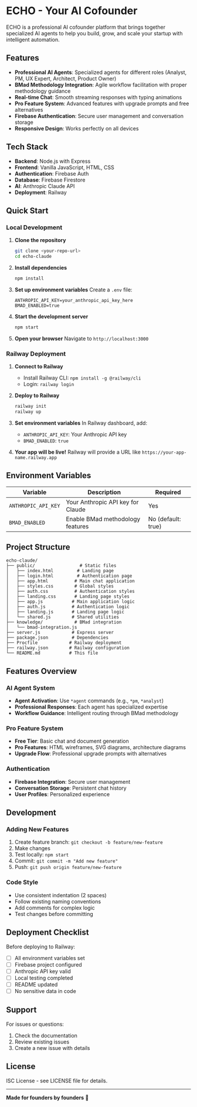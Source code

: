# ECHO - Your AI Cofounder

ECHO is a professional AI cofounder platform that brings together specialized AI agents to help you build, grow, and scale your startup with intelligent automation.

## Features

- **Professional AI Agents**: Specialized agents for different roles (Analyst, PM, UX Expert, Architect, Product Owner)
- **BMad Methodology Integration**: Agile workflow facilitation with proper methodology guidance
- **Real-time Chat**: Smooth streaming responses with typing animations
- **Pro Feature System**: Advanced features with upgrade prompts and free alternatives
- **Firebase Authentication**: Secure user management and conversation storage
- **Responsive Design**: Works perfectly on all devices

## Tech Stack

- **Backend**: Node.js with Express
- **Frontend**: Vanilla JavaScript, HTML, CSS
- **Authentication**: Firebase Auth
- **Database**: Firebase Firestore
- **AI**: Anthropic Claude API
- **Deployment**: Railway

## Quick Start

### Local Development

1. **Clone the repository**
   ```bash
   git clone <your-repo-url>
   cd echo-claude
   ```

2. **Install dependencies**
   ```bash
   npm install
   ```

3. **Set up environment variables**
   Create a `.env` file:
   ```env
   ANTHROPIC_API_KEY=your_anthropic_api_key_here
   BMAD_ENABLED=true
   ```

4. **Start the development server**
   ```bash
   npm start
   ```

5. **Open your browser**
   Navigate to `http://localhost:3000`

### Railway Deployment

1. **Connect to Railway**
   - Install Railway CLI: `npm install -g @railway/cli`
   - Login: `railway login`

2. **Deploy to Railway**
   ```bash
   railway init
   railway up
   ```

3. **Set environment variables**
   In Railway dashboard, add:
   - `ANTHROPIC_API_KEY`: Your Anthropic API key
   - `BMAD_ENABLED`: `true`

4. **Your app will be live!**
   Railway will provide a URL like `https://your-app-name.railway.app`

## Environment Variables

| Variable | Description | Required |
|----------|-------------|----------|
| `ANTHROPIC_API_KEY` | Your Anthropic API key for Claude | Yes |
| `BMAD_ENABLED` | Enable BMad methodology features | No (default: true) |

## Project Structure

```
echo-claude/
├── public/                 # Static files
│   ├── index.html         # Landing page
│   ├── login.html         # Authentication page
│   ├── app.html          # Main chat application
│   ├── styles.css        # Global styles
│   ├── auth.css          # Authentication styles
│   ├── landing.css       # Landing page styles
│   ├── app.js           # Main application logic
│   ├── auth.js          # Authentication logic
│   ├── landing.js       # Landing page logic
│   └── shared.js        # Shared utilities
├── knowledge/            # BMad integration
│   └── bmad-integration.js
├── server.js            # Express server
├── package.json         # Dependencies
├── Procfile            # Railway deployment
├── railway.json        # Railway configuration
└── README.md           # This file
```

## Features Overview

### AI Agent System
- **Agent Activation**: Use `*agent` commands (e.g., `*pm`, `*analyst`)
- **Professional Responses**: Each agent has specialized expertise
- **Workflow Guidance**: Intelligent routing through BMad methodology

### Pro Feature System
- **Free Tier**: Basic chat and document generation
- **Pro Features**: HTML wireframes, SVG diagrams, architecture diagrams
- **Upgrade Flow**: Professional upgrade prompts with alternatives

### Authentication
- **Firebase Integration**: Secure user management
- **Conversation Storage**: Persistent chat history
- **User Profiles**: Personalized experience

## Development

### Adding New Features
1. Create feature branch: `git checkout -b feature/new-feature`
2. Make changes
3. Test locally: `npm start`
4. Commit: `git commit -m "Add new feature"`
5. Push: `git push origin feature/new-feature`

### Code Style
- Use consistent indentation (2 spaces)
- Follow existing naming conventions
- Add comments for complex logic
- Test changes before committing

## Deployment Checklist

Before deploying to Railway:

- [ ] All environment variables set
- [ ] Firebase project configured
- [ ] Anthropic API key valid
- [ ] Local testing completed
- [ ] README updated
- [ ] No sensitive data in code

## Support

For issues or questions:
1. Check the documentation
2. Review existing issues
3. Create a new issue with details

## License

ISC License - see LICENSE file for details.

---

**Made for founders by founders** 🚀 